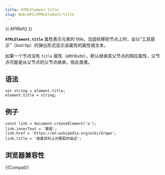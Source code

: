 ```yaml
---
title: HTMLElement.title
slug: Web/API/HTMLElement/title
---
```


{{ APIRef() }}

**`HTMLElement.title`** 属性表示元素的 title。当鼠标移到节点上时，会以“工具提示”（tool tip）的弹出形式显示该属性的属性值文本。

如果一个节点没有 `title` 属性（attribute），默认继承其父节点的相应属性，父节点可能是从父节点的父节点继承，依此类推。

## 语法

```plain
var string = element.title;
element.title = string;
```

## 例子

```plain
const link = document.createElement('a');
link.innerText = '葡萄';
link.href = 'https://en.wikipedia.org/wiki/Grape';
link.title = '维基百科上对葡萄的描述';
```

## 浏览器兼容性

{{Compat}}
